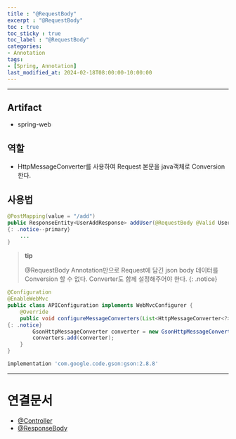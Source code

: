 ```yaml
---
title : "@RequestBody"
excerpt : "@RequestBody"
toc : true
toc_sticky : true
toc_label : "@RequestBody"
categories:
- Annotation
tags:
- [Spring, Annotation]
last_modified_at: 2024-02-18T08:00:00-10:00:00
---
```

  
---
  
## Artifact
- spring-web
  
## 역할
- HttpMessageConverter를 사용하여 Request 본문을  java객체로 Conversion 한다.
  
## 사용법
  
```java
@PostMapping(value = "/add")  
public ResponseEntity<UserAddResponse> addUser(@RequestBody @Valid UserAddForm userAddForm, BindingResult bindingResult) {   
{: .notice--primary}  
    ...
}
```

> **tip**
>
> @RequestBody Annotation만으로 Request에 담긴 json body 데이터를 Conversion 할 수 없다. Converter도 함께 설정해주어야 한다. 
{: .notice}  
  
```java
@Configuration  
@EnableWebMvc  
public class APIConfiguration implements WebMvcConfigurer {  
	@Override  
	public void configureMessageConverters(List<HttpMessageConverter<?>> converters) {   
{: .notice}  
	    GsonHttpMessageConverter converter = new GsonHttpMessageConverter();  
	    converters.add(converter);  
	}
}
```
  
```groovy
implementation 'com.google.code.gson:gson:2.8.8'
```

---
  
# 연결문서
- [@Controller](../../annotation/annotation-@Controller)
- [@ResponseBody](../../annotation/annotation-@ResponseBody)